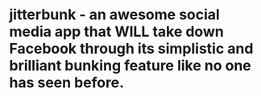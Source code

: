 # jitterbunk - an awesome social media app that WILL take down Facebook through its simplistic and brilliant bunking feature like no one has seen before.
